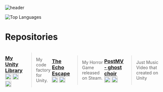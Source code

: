 ![header](https://capsule-render.vercel.app/api?type=rect&height=300&color=gradient&text=WELCOME!!&descAlign=0&descAlignY=100&fontSize=90)

![Top Languages](https://github-readme-stats.vercel.app/api/top-langs/?username=doqltl179&layout=compact)

# Repositories

<span style="display: flex; align-items: center;">
  <h3>
    <a href="https://github.com/doqltl179/Mu3Library_ForUnity">My Unity Library</a> 
    <img src="https://img.shields.io/badge/unity-%23FFFFFF?style=plastic&color=%23000000" height="20"/> 
    <img src="https://img.shields.io/badge/c%23-%23FFFFFF?style=plastic&color=%23512BD4" height="20"/> 
    <img src="https://img.shields.io/badge/hlsl-%23FFFFFF?style=plastic&color=%23DBBC04" height="20"/> 
  </h3>

  > My code factory for Unity.


  <h3>
    <a href="https://github.com/doqltl179/TheEchoEscape">The Echo Escape</a> 
    <img src="https://img.shields.io/badge/unity-%23FFFFFF?style=plastic&color=%23000000" height="20"/> 
    <img src="https://img.shields.io/badge/c%23-%23FFFFFF?style=plastic&color=%23512BD4" height="20"/> 
  </h3>

  > My Horror Game released on Steam.


  <h3>
    <a href="https://github.com/doqltl179/Post_MV_ghost_choir">PostMV - ghost choir</a> 
    <img src="https://img.shields.io/badge/unity-%23FFFFFF?style=plastic&color=%23000000" height="20"/> 
    <img src="https://img.shields.io/badge/c%23-%23FFFFFF?style=plastic&color=%23512BD4" height="20"/> 
  </h3>

  > Just Music Video that created on Unity
</span>
